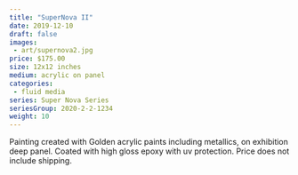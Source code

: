```yaml
---
title: "SuperNova II"
date: 2019-12-10
draft: false
images:
 - art/supernova2.jpg
price: $175.00 
size: 12x12 inches
medium: acrylic on panel
categories:
 - fluid media
series: Super Nova Series
seriesGroup: 2020-2-2-1234
weight: 10
---
```


Painting created with Golden acrylic paints including metallics, on exhibition deep panel. Coated with high gloss epoxy with uv protection. Price does not include shipping.
